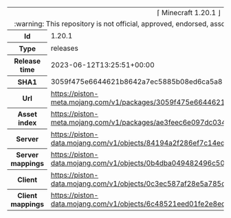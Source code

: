 <html><table>
<tr><td colspan="2" align="center"><img width="0" height="0"><br/>⌈ Minecraft 1.20.1 ⌋<br/><img width="0" height="0"></td></tr>
<tr><td colspan="2" align="center"><img width="0" height="0"><br/>
:warning: This repository is not official, approved, endorsed, associated or connected with Mojang :warning:
<br/><img width="0" height="0"></td></tr>
<tr><th>Id</th><td>1.20.1</td></tr>
<tr><th>Type</th><td>releases</td></tr>
<tr><th>Release time</th><td>2023-06-12T13:25:51+00:00</td></tr>
<tr><th>SHA1</th><td>3059f475e6644621b8642a7ec5885b08ed6ca5a8</td></tr>
<tr><th>Url</th><td><a href="https://piston-meta.mojang.com/v1/packages/3059f475e6644621b8642a7ec5885b08ed6ca5a8/1.20.1.json">https://piston-meta.mojang.com/v1/packages/3059f475e6644621b8642a7ec5885b08ed6ca5a8/1.20.1.json</a></td></tr>
<tr><th>Asset index</th><td><a href="https://piston-meta.mojang.com/v1/packages/ae3feec6e097dc03490fc6d8591f23107953f350/5.json">https://piston-meta.mojang.com/v1/packages/ae3feec6e097dc03490fc6d8591f23107953f350/5.json</a></td></tr>
<tr><th>Server</th><td><a href="https://piston-data.mojang.com/v1/objects/84194a2f286ef7c14ed7ce0090dba59902951553/server.jar">https://piston-data.mojang.com/v1/objects/84194a2f286ef7c14ed7ce0090dba59902951553/server.jar</a></td></tr>
<tr><th>Server mappings</th><td><a href="https://piston-data.mojang.com/v1/objects/0b4dba049482496c507b2387a73a913230ebbd76/server.txt">https://piston-data.mojang.com/v1/objects/0b4dba049482496c507b2387a73a913230ebbd76/server.txt</a></td></tr>
<tr><th>Client</th><td><a href="https://piston-data.mojang.com/v1/objects/0c3ec587af28e5a785c0b4a7b8a30f9a8f78f838/client.jar">https://piston-data.mojang.com/v1/objects/0c3ec587af28e5a785c0b4a7b8a30f9a8f78f838/client.jar</a></td></tr>
<tr><th>Client mappings</th><td><a href="https://piston-data.mojang.com/v1/objects/6c48521eed01fe2e8ecdadbd5ae348415f3c47da/client.txt">https://piston-data.mojang.com/v1/objects/6c48521eed01fe2e8ecdadbd5ae348415f3c47da/client.txt</a></td></tr>
</table></html>